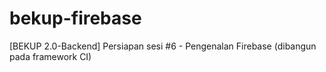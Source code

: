 # bekup-firebase
[BEKUP 2.0-Backend] Persiapan sesi #6 - Pengenalan Firebase (dibangun pada framework CI)
